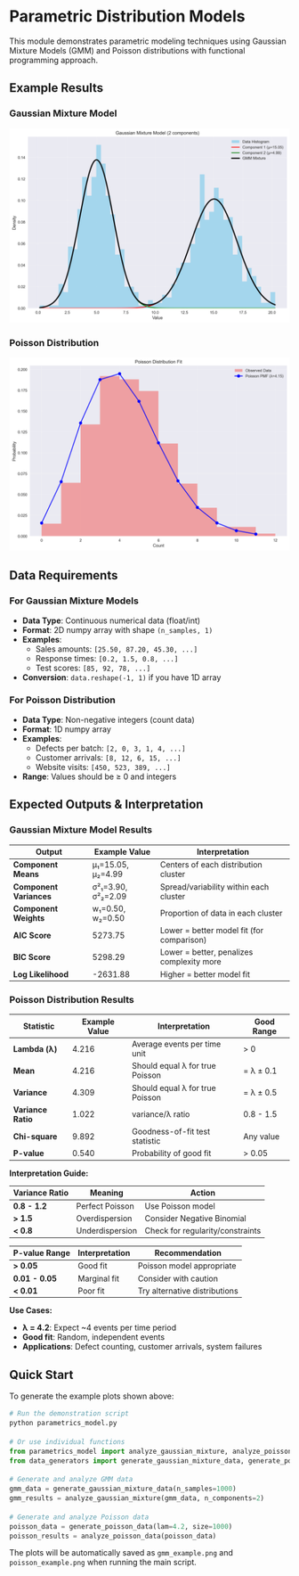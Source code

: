 # Parametric Distribution Models

This module demonstrates parametric modeling techniques using Gaussian Mixture Models (GMM) and Poisson distributions with functional programming approach.

## Example Results

### Gaussian Mixture Model
![GMM Example](gmm_example.png)

### Poisson Distribution
![Poisson Example](poisson_example.png)

## Data Requirements

### For Gaussian Mixture Models
- **Data Type**: Continuous numerical data (float/int)
- **Format**: 2D numpy array with shape `(n_samples, 1)`
- **Examples**:
  - Sales amounts: `[25.50, 87.20, 45.30, ...]`
  - Response times: `[0.2, 1.5, 0.8, ...]`
  - Test scores: `[85, 92, 78, ...]`
- **Conversion**: `data.reshape(-1, 1)` if you have 1D array

### For Poisson Distribution
- **Data Type**: Non-negative integers (count data)
- **Format**: 1D numpy array
- **Examples**:
  - Defects per batch: `[2, 0, 3, 1, 4, ...]`
  - Customer arrivals: `[8, 12, 6, 15, ...]`
  - Website visits: `[450, 523, 389, ...]`
- **Range**: Values should be ≥ 0 and integers

## Expected Outputs & Interpretation

### Gaussian Mixture Model Results

| Output | Example Value | Interpretation |
|--------|---------------|----------------|
| **Component Means** | μ₁=15.05, μ₂=4.99 | Centers of each distribution cluster |
| **Component Variances** | σ²₁=3.90, σ²₂=2.09 | Spread/variability within each cluster |
| **Component Weights** | w₁=0.50, w₂=0.50 | Proportion of data in each cluster |
| **AIC Score** | 5273.75 | Lower = better model fit (for comparison) |
| **BIC Score** | 5298.29 | Lower = better, penalizes complexity more |
| **Log Likelihood** | -2631.88 | Higher = better model fit |



### Poisson Distribution Results

| Statistic | Example Value | Interpretation | Good Range |
|-----------|---------------|----------------|------------|
| **Lambda (λ)** | 4.216 | Average events per time unit | > 0 |
| **Mean** | 4.216 | Should equal λ for true Poisson | = λ ± 0.1 |
| **Variance** | 4.309 | Should equal λ for true Poisson | = λ ± 0.5 |
| **Variance Ratio** | 1.022 | variance/λ ratio | 0.8 - 1.5 |
| **Chi-square** | 9.892 | Goodness-of-fit test statistic | Any value |
| **P-value** | 0.540 | Probability of good fit | > 0.05 |

**Interpretation Guide:**

| Variance Ratio | Meaning | Action |
|----------------|---------|---------|
| **0.8 - 1.2** | Perfect Poisson | Use Poisson model |
| **> 1.5** | Overdispersion | Consider Negative Binomial |
| **< 0.8** | Underdispersion | Check for regularity/constraints |

| P-value Range | Interpretation | Recommendation |
|---------------|----------------|----------------|
| **> 0.05** | Good fit | Poisson model appropriate |
| **0.01 - 0.05** | Marginal fit | Consider with caution |
| **< 0.01** | Poor fit | Try alternative distributions |

**Use Cases:**
- **λ = 4.2**: Expect ~4 events per time period
- **Good fit**: Random, independent events
- **Applications**: Defect counting, customer arrivals, system failures

## Quick Start

To generate the example plots shown above:

```python
# Run the demonstration script
python parametrics_model.py

# Or use individual functions
from parametrics_model import analyze_gaussian_mixture, analyze_poisson_data
from data_generators import generate_gaussian_mixture_data, generate_poisson_data

# Generate and analyze GMM data
gmm_data = generate_gaussian_mixture_data(n_samples=1000)
gmm_results = analyze_gaussian_mixture(gmm_data, n_components=2)

# Generate and analyze Poisson data
poisson_data = generate_poisson_data(lam=4.2, size=1000)
poisson_results = analyze_poisson_data(poisson_data)
```

The plots will be automatically saved as `gmm_example.png` and `poisson_example.png` when running the main script.
